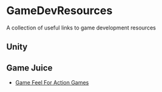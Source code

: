 # GameDevResources
A collection of useful links to game development resources

## Unity

## Game Juice

* [Game Feel For Action Games](https://www.youtube.com/watch?v=UsGuN69g2NI&t=15s)
